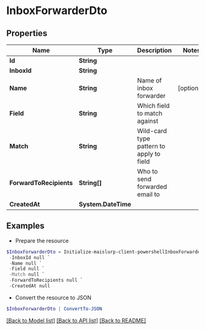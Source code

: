 # InboxForwarderDto
## Properties

Name | Type | Description | Notes
------------ | ------------- | ------------- | -------------
**Id** | **String** |  | 
**InboxId** | **String** |  | 
**Name** | **String** | Name of inbox forwarder | [optional] 
**Field** | **String** | Which field to match against | 
**Match** | **String** | Wild-card type pattern to apply to field | 
**ForwardToRecipients** | **String[]** | Who to send forwarded email to | 
**CreatedAt** | **System.DateTime** |  | 

## Examples

- Prepare the resource
```powershell
$InboxForwarderDto = Initialize-maislurp-client-powershellInboxForwarderDto  -Id null `
 -InboxId null `
 -Name null `
 -Field null `
 -Match null `
 -ForwardToRecipients null `
 -CreatedAt null
```

- Convert the resource to JSON
```powershell
$InboxForwarderDto | ConvertTo-JSON
```

[[Back to Model list]](../README#documentation-for-models) [[Back to API list]](../README#documentation-for-api-endpoints) [[Back to README]](../README)

